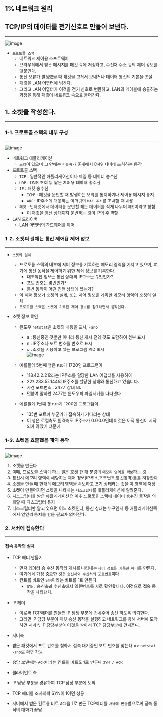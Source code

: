 ## 1% 네트워크 원리

## TCP/IP의 데이터를 전기신호로 만들어 보낸다.
----
![image](https://user-images.githubusercontent.com/76584547/154080289-9de6e873-1de7-49b2-9b88-44fba80d1d5b.png)

+ `프로토콜 스택`
  + 네트워크 제어용 소프트웨어
  + 브라우저에서 받은 메시지를 패킷 속에 저장하고, 수신처 주소 등의 제어 정보를 덧붙인다.
  + 통신 오류가 발생했을 때 패킷을 고쳐서 보내거나 데이터 통신의 기본을 조절
  + 패킷을 LAN 어댑터에 넘긴다.
  + 그리고 LAN 어댑터가 이것을 전기 신호로 변환하고, LAN의 케이블에 송출하는 과정을 통해 패킷이 네트워크 속으로 들어간다.


## 1. 소켓을 작성한다.
---

### 1-1. 프로토콜 스택의 내부 구성
---
![image](https://user-images.githubusercontent.com/76584547/154081106-7aaa1cd3-b3d7-43ce-ab08-24c33f8d205e.png)
+ 네트워크 애플리케이션
  + `소켓`이 있으며 그 안에는 `리졸버`가 존재해서 DNS 서버에 조회하는 동작
+ 프로토콜 스택
  + `TCP` : 일반적인 애플리케이션이나 메일 등 데이터 송수신
  + `UDP` : DNS 조회 등 짧은 제어용 데이터 송수신
  + `IP`  : 패킷 송수신
    + `ICMP` : 패킷을 운반할 때 발생하는 오류를 통지하거나 제어용 메시지 통지
    + `ARP`  : IP주소에 대응하는 이더넷의 `MAC 주소`를 조사할 때 사용
  + `패킷` : 인터넷에서 데이터를 운반할 때는 데이터를 작게 나누어 `패킷`이라고 칭함
    + 이 패킷을 통신 상대까지 운반하는 것이 IP의 주 역할 
+ LAN 드라이버
  + LAN 어댑터의 하드웨어를 제어 
  
### 1-2. 소켓의 실체는 통신 제어용 제어 정보
---
+ `소켓의 실체`
  + 프로토콜 스택의 내부에 제어 정보를 기록하는 메모리 영역을 가지고 있으며, 여기에 통신 동작을 제어하기 위한 제어 정보를 기록한다.
    + 대표적인 정보는 통신 상대의 IP주소는 무엇인가?
    + 포트 번호는 몇번인가?
    + 통신 동작이 어떤 진행 상태에 있는가?
  + 이 제어 정보가 소켓의 실체, 또는 제어 정보를 기록한 메모리 영역이 소켓의 실체
  + `프로토콜 스택은 소켓에 기록된 제어 정보를 참조하면서 움직인다.`

+ 소켓 정보 확인
  + 윈도우 `netstat`은 소켓의 내용을 표시, `-ano`
    + a : 통신중인 것뿐만 아니라 통신 개시 전의 것도 포함하여 전부 표시
    + n : IP주소나 포트 번호를 번호로 표시
    + o : 소켓을 사용하고 있는 프로그램 PID 표시  
  ![image](https://user-images.githubusercontent.com/76584547/154091777-2dc50ab2-85a6-494d-8632-cb8ab2241b35.png)

  + 예를들어 5번째 행은 `PID`가 1720인 프로그램이
    + 118.42.2.212라는 IP주소를 할당한 LAN 어댑터를 사용하여
    + 222.233.53.144의 IP주소를 할당한 상대와 통신하고 있습니다.
    + 자신 포트번호 : 2477, 상대 80
    + 덧붙여 말하면 2477는 윈도우의 파일서버를 나타낸다
  + 예를들어 1번째 행 `PID`가 1200인 프로그램이
    + 135번 포트에 누군가가 접속하기 기다리는 상태
    + 이 행은 로컬측도 원격측도 IP주소가 0.0.0.0인데 이것은 아직 통신이 시작되지 않았기 떄문에

### 1-3. 소켓을 호출했을 때의 동작
----
![image](https://user-images.githubusercontent.com/76584547/154092964-56955cdf-fa62-4988-9226-c2f33e2f2626.png)

1. 소켓을 만든다
2. 이떄, 프로토콜 스택이 하는 일은 호켓 한 개 분량의 `메모리 영역을 확보`하는 것
3. 통신시 메모리 영역에 해당하는 제어 정보(IP주소,포트번호,통신동작)들을 저장한다
4. 소켓을 만들 때 한개의 메모리 영역을 확보하고 초기 상태라는 것을 이 영역에 저장
5. 소켓이 만들어지면 소켓을 나타내는 `디스크립터`를 애플리케이션에 알려준다.
6. 디스크립터를 받은 애플리케이션은 이후 프로토콜 스택에 데이터 송수진 동작을 의뢰할 때 디스크립터 통지
7. 디스크립터만 알고 있으면 어느 소켓인지, 통신 상대는 누구인지 등 애플리케이션쪽에서 일일리 통지를 받을 필요가 없어진다.


### 2. 서버에 접속한다
---
#### 접속 동작의 실체
+ TCP 헤더 만들기
  + 먼저 데이터 송 수신 동작의 개시를 나타내는 `제어 정보를 기록한 헤더`를 만든다.
  + 여기에서 가장 중요한 것은 `송신처와 수신처의 포트번호`이다
  + 컨트롤 비트인 `SYN`이라는 비트를 1로 만든다.
    + `SYN` : 송신측과 수신측에서 일련번호를 서로 확인합니다. 이것으로 접속 동작을 나타낸다.
+ IP 헤더
  + 이로써 TCP헤더를 만들면 IP 담당 부분에 건네주어 송신 하도록 의뢰한다.
  + 그러면 IP 담당 부분이 패킷 송신 동작을 실행하고 네트워크를 통해 서버에 도착하면 서버측 IP 담당부분이 이것을 받아서 TCP 담당부분에 건네준다.

 + 서버측
  + 받은 패킷에서 포트 번호를 찾아서 접속 대기중인 포트 번호를 찾는다 => `netstat -ano`로 확인 가능
  + 응답 보낼때는 `ACK`이라는 컨트롤 비트도 1로 만든다 `SYN / ACK`

 + 클라이언트 측
  + IP 담당 부분을 경유하여 TCP 담당 부분에 도착
  + TCP 헤더를 조사하여 SYN이 1이면 성공
  + 서버에서 받은 컨트롤 비트 `ACK`을 1로 만든 TCP헤더를 `서버에 반송`함으로써 접속 동작의 대화가 끝남 


